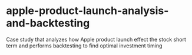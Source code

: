 # apple-product-launch-analysis-and-backtesting
Case study that analyzes how Apple product launch effect the stock short term and performs backtesting to find optimal investment timing

